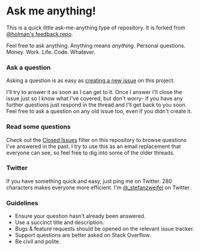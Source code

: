 # Ask me anything!

This is a quick little ask-me-anything type of repository. It is forked from 
[@holman's feedback repo](https://github.com/holman/feedback).

Feel free to ask anything. Anything means *anything*. Personal questions. Money. Work. Life. Code. Whatever.

### Ask a question

Asking a question is as easy as
[creating a new issue](https://github.com/stefanzweifel/ama/issues/new) on this
project.

I'll try to answer it as soon as I can get to it. Once I answer I'll close the
issue just so I know what I've covered, but don't worry- if you have any further
questions just respond in the thread and I'll get back to you soon. Feel free to
ask a question on any old issue too, even if you didn't create it.

### Read some questions

Check out the [Closed Issues](https://github.com/stefanzweifel/ama/issues?sort=created&direction=desc&state=closed&page=1)
filter on this repository to browse questions I've answered in the past. I try
to use this as an email replacement that everyone can see, so feel free to dig
into some of the older threads.


### Twitter

If you have something quick and easy, just ping me on Twitter. 280 characters
makes everyone more efficient. I'm [@_stefanzweifel](https://twitter.com/_stefanzweifel) on
Twitter.


### Guidelines

- Ensure your question hasn't already been answered.
- Use a succinct title and description.
- Bugs & feature requests should be opened on the relevant issue tracker.
- Support questions are better asked on Stack Overflow.
- Be civil and polite.
